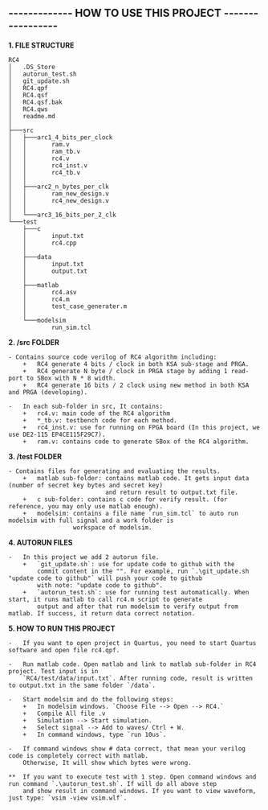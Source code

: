 ## -------------  HOW TO USE THIS PROJECT -----------------

**1. FILE STRUCTURE**

    RC4
    │   .DS_Store
    │   autorun_test.sh
    │   git_update.sh
    │   RC4.qpf
    │   RC4.qsf
    │   RC4.qsf.bak
    │   RC4.qws
    │   readme.md
    │       
    ├───src
    │   ├───arc1_4_bits_per_clock
    │   │       ram.v
    │   │       ram_tb.v
    │   │       rc4.v
    │   │       rc4_inst.v
    │   │       rc4_tb.v
    │   │       
    │   ├───arc2_n_bytes_per_clk
    │   │       ram_new_design.v
    │   │       rc4_new_design.v
    │   │       
    │   └───arc3_16_bits_per_2_clk
    └───test
        ├───c
        │       input.txt
        │       rc4.cpp
        │       
        ├───data
        │       input.txt
        │       output.txt
        │       
        ├───matlab
        │       rc4.asv
        │       rc4.m
        │       test_case_generater.m
        │       
        └───modelsim
                run_sim.tcl

**2. /src FOLDER**

    - Contains source code verilog of RC4 algorithm including:
        +   RC4 generate 4 bits / clock in both KSA sub-stage and PRGA.
        +   RC4 generate N byte / clock in PRGA stage by adding 1 read-port to SBox with N * 8 width.
        +   RC4 generate 16 bits / 2 clock using new method in both KSA and PRGA (developing).

    -   In each sub-folder in src, It contains:
        +   rc4.v: main code of the RC4 algorithm
        +   *_tb.v: testbench code for each method.
        +   rc4_inst.v: use for running on FPGA board (In this project, we use DE2-115 EP4CE115F29C7).
        +   ram.v: contains code to generate SBox of the RC4 algorithm.

**3. /test FOLDER**

    - Contains files for generating and evaluating the results.
        +   matlab sub-folder: contains matlab code. It gets input data (number of secret key bytes and secret key)
                               and return result to output.txt file.
        +   c sub-folder: contains c code for verify result. (for reference, you may only use matlab enough).
        +   modelsim: contains a file name `run_sim.tcl` to auto run modelsim with full signal and a work folder is 
                      workspace of modelsim.

**4. AUTORUN FILES**

    -   In this project we add 2 autorun file. 
        +   `git_update.sh`: use for update code to github with the 
            commit content in the "". For example, run `.\git_update.sh "update code to github"` will push your code to github
            with note: "update code to github".
        +   `autorun_test.sh`: use for running test automatically. When start, it runs matlab to call rc4.m script to generate 
            output and after that run modelsim to verify output from matlab. If success, it return data correct notation.
    
**5. HOW TO RUN THIS PROJECT**

    -   If you want to open project in Quartus, you need to start Quartus software and open file rc4.qpf.
    
    -   Run matlab code. Open matlab and link to matlab sub-folder in RC4 project. Test input is in
        `RC4/test/data/input.txt`. After running code, result is written to output.txt in the same folder `/data`.

    -   Start modelsim and do the following steps:
        +   In modelsim windows. `Choose File --> Open --> RC4.`
        +   Compile All file .v
        +   Simulation --> Start simulation.
        +   Select signal --> Add to waves/ Ctrl + W.
        +   In command windows, type `run 10us`.

    -   If command windows show # data correct, that mean your verilog code is completely correct with matlab.
        Otherwise, It will show which bytes were wrong. 

    **  If you want to execute test with 1 step. Open command windows and run command `.\autorun_test.sh`. If will do all above step
        and show result in command windows. If you want to view waveform, just type: `vsim -view vsim.wlf`.